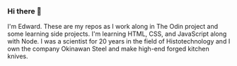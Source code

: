 ### Hi there 👋

I'm Edward. These are my repos as I work along in The Odin project and some learning side projects. I'm learning HTML, CSS, and JavaScript along with Node. I was a scientist for 20 years in the field of Histotechnology and I own the company Okinawan Steel and make high-end forged kitchen knives. 

<!--
**edwardedmonds/edwardedmonds** is a ✨ _special_ ✨ repository because its `README.md` (this file) appears on your GitHub profile.

Here are some ideas to get you started:

- 🔭 I’m currently working on ...
- 🌱 I’m currently learning ...
- 👯 I’m looking to collaborate on ...
- 🤔 I’m looking for help with ...
- 💬 Ask me about ...
- 📫 How to reach me: ...
- 😄 Pronouns: ...
- ⚡ Fun fact: ...
-->
